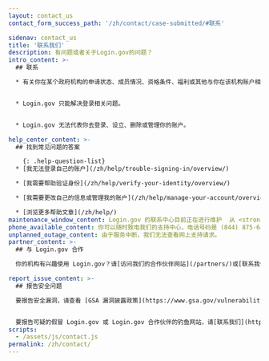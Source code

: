 ```yaml
---
layout: contact_us
contact_form_success_path: '/zh/contact/case-submitted/#联系'

sidenav: contact_us
title: '联系我们'
description: 有问题或者关于Login.gov的问题？
intro_content: >-
  ## 联系

  * 有关你在某个政府机构的申请状态、成员情况、资格条件、福利或其他与你在该机构账户相关的问题，请联系该机构来获得帮助。其联系信息可在机构网站上得到。


  * Login.gov 只能解决登录相关问题。


  * Login.gov 无法代表你去登录、设立、删除或管理你的账户。

help_center_content: >-
  ## 找到常见问题的答案

    {: .help-question-list}
  * [我无法登录自己的账户](/zh/help/trouble-signing-in/overview/)

  * [我需要帮助验证身份](/zh/help/verify-your-identity/overview/)

  * [我需要更改自己的信息或管理我的账户](/zh/help/manage-your-account/overview/)

  * [浏览更多帮助文章](/zh/help/)
maintenance_window_content: Login.gov 的联系中心目前正在进行维护  从 <strong>%{start_time} - %{end_time}.</strong>请访问以下常见主题获得帮助。
phone_available_content: 你可以随时致电我们的支持中心，电话号码是 (844) 875-6446.
unplanned_outage_content: 由于服务中断，我们无法查看网上支持请求。
partner_content: >-
  ## 与 Login.gov 合作

  你的机构有兴趣使用 Login.gov？请[访问我们的合作伙伴网站](/partners/)或[联系我们](/partners/business-inquiries/)。

report_issue_content: >-
  ## 报告安全问题

  要报告安全漏洞，请查看 [GSA 漏洞披露政策](https://www.gsa.gov/vulnerability-disclosure-policy)并通过 [GSA Bug Bounty（漏洞奖赏）](https://hackerone.com/gsa_bbp){:class="usa-link--external"}计划提交您的报告。


  要报告可疑的假冒 Login.gov 或 Login.gov 合作伙伴的钓鱼网站，请[联系我们](https://forms.gle/uj8NwiaDrieVHa466){:class="usa-link--external"}。
scripts:
  - /assets/js/contact.js
permalink: /zh/contact/
---
```

